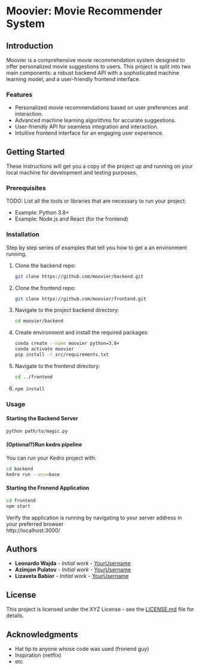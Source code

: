 # Moovier: Movie Recommender System

## Introduction
Moovier is a comprehensive movie recommendation system designed to offer personalized movie suggestions to users. This project is split into two main components: a robust backend API with a sophisticated machine learning model, and a user-friendly frontend interface.

### Features

- Personalized movie recommendations based on user preferences and interaction.
- Advanced machine learning algorithms for accurate suggestions.
- User-friendly API for seamless integration and interaction.
- Intuitive frontend interface for an engaging user experience.

## Getting Started
These instructions will get you a copy of the project up and running on your local machine for development and testing purposes.

### Prerequisites
TODO: List all the tools or libraries that are necessary to run your project:
- Example: Python 3.8+
- Example: Node.js and React (for the frontend)


### Installation
Step by step series of examples that tell you how to get a an environment running.

1. Clone the backend repo:
   ```bash
   git clone https://github.com/moovier/backend.git
   ```
2. Clone the frontend repo:
   ```bash
   git clone https://github.com/moovier/frontend.git
   ```
3. Navigate to the project backend directory:
    ```bash
    cd moovier/backend
    ```
4. Create environment and install the required packages:
    ```bash
    conda create --name moovier python=3.8+
    conda activate moovier
    pip install -r src/requirements.txt
    ```
5. Navigate to the frontend directory:
    ```bash
    cd ../frontend
    ```
6.  
    ```bash
    npm install
    ```

### Usage

#### Starting the Backend Server
```bash
python path/to/magic.py
```

#### (Optional?)Run kedro pipeline
You can run your Kedro project with:

```bash
cd backend
kedro run --env=base
```

#### Starting the Fronend Application
```bash
cd frontend
npm start
```
Verify the application is running by navigating to your server address in your preferred browser\
http://localhost:3000/

## Authors
- **Leonardo Wajda** - *Initial work* - [YourUsername](https://github.com/leowajda)
- **Azimjon Pulatov** - *Initial work* - [YourUsername](https://github.com/azimjohn)
- **Lizaveta Babior** - *Initial work* - [YourUsername](https://github.com/Babior)

## License
This project is licensed under the XYZ License - see the [LICENSE.md](LICENSE.md) file for details.

## Acknowledgments
- Hat tip to anyone whose code was used (fronend guy)
- Inspiration (netflix)
- etc